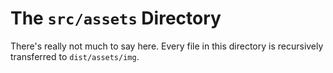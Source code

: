 # The `src/assets` Directory

There's really not much to say here. Every file in this directory is recursively transferred to `dist/assets/img`.